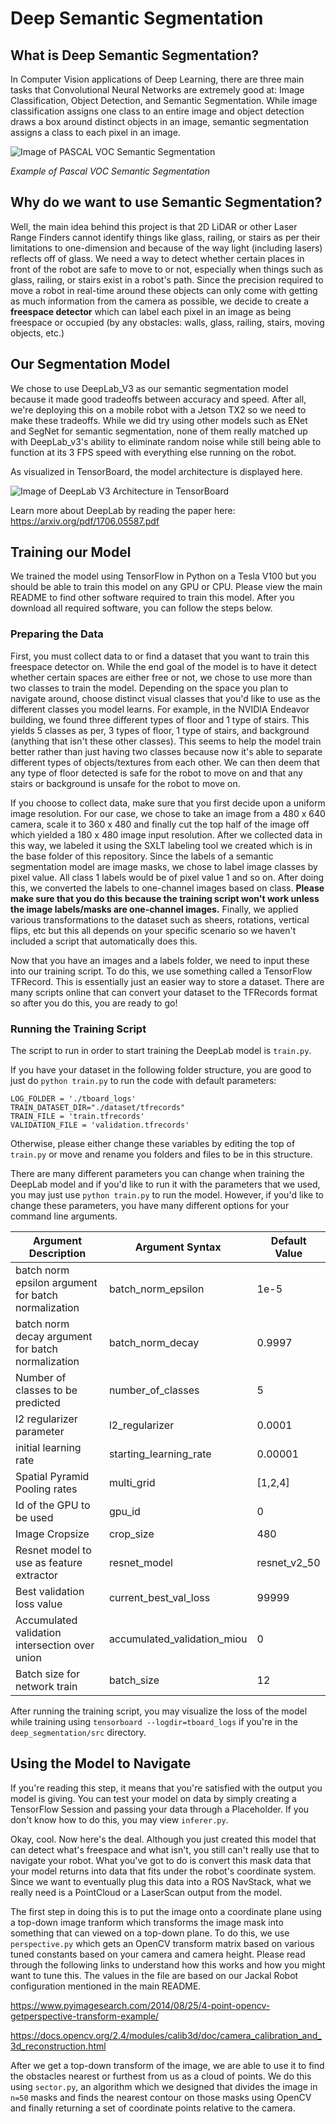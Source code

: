# Deep Semantic Segmentation

## What is Deep Semantic Segmentation?

In Computer Vision applications of Deep Learning, there are three main tasks that Convolutional Neural Networks are extremely good at: Image Classification, Object Detection, and Semantic Segmentation. While image classification assigns one class to an entire image and object detection draws a box around distinct objects in an image, semantic segmentation assigns a class to each pixel in an image.

![Image of PASCAL VOC Semantic Segmentation](https://meetshah1995.github.io/images/projects/semseg/semseg.png)

*Example of Pascal VOC Semantic Segmentation*

## Why do we want to use Semantic Segmentation?

Well, the main idea behind this project is that 2D LiDAR or other Laser Range Finders cannot identify things like glass, railing, or stairs as per their limitations to one-dimension and because of the way light (including lasers) reflects off of glass. We need a way to detect whether certain places in front of the robot are safe to move to or not, especially when things such as glass, railing, or stairs exist in a robot's path. Since the precision required to move a robot in real-time around these objects can only come with getting as much information from the camera as possible, we decide to create a **freespace detector** which can label each pixel in an image as being freespace or occupied (by any obstacles: walls, glass, railing, stairs, moving objects, etc.)

## Our Segmentation Model

We chose to use DeepLab_V3 as our semantic segmentation model because it made good tradeoffs between accuracy and speed. After all, we're deploying this on a mobile robot with a Jetson TX2 so we need to make these tradeoffs. While we did try using other models such as ENet and SegNet for semantic segmentation, none of them really matched up with DeepLab_v3's ability to eliminate random noise while still being able to function at its 3 FPS speed with everything else running on the robot.

As visualized in TensorBoard, the model architecture is displayed here.

![Image of DeepLab V3 Architecture in TensorBoard](https://i.imgur.com/PVh6Grr.png)

Learn more about DeepLab by reading the paper here: https://arxiv.org/pdf/1706.05587.pdf

## Training our Model

We trained the model using TensorFlow in Python on a Tesla V100 but you should be able to train this model on any GPU or CPU. Please view the main README to find other software required to train this model. After you download all required software, you can follow the steps below.

### Preparing the Data

First, you must collect data to or find a dataset that you want to train this freespace detector on. While the end goal of the model is to have it detect whether certain spaces are either free or not, we chose to use more than two classes to train the model. Depending on the space you plan to navigate around, choose distinct visual classes that you'd like to use as the different classes you model learns. For example, in the NVIDIA Endeavor building, we found three different types of floor and 1 type of stairs. This yields 5 classes as per, 3 types of floor, 1 type of stairs, and background (anything that isn't these other classes). This seems to help the model train better rather than just having two classes because now it's able to separate different types of objects/textures from each other. We can then deem that any type of floor detected is safe for the robot to move on and that any stairs or background is unsafe for the robot to move on.

If you choose to collect data, make sure that you first decide upon a uniform image resolution. For our case, we chose to take an image from a 480 x 640 camera, scale it to 360 x 480 and finally cut the top half of the image off which yielded a 180 x 480 image input resolution. After we collected data in this way, we labeled it using the SXLT labeling tool we created which is in the base folder of this repository. Since the labels of a semantic segmentation model are image masks, we chose to label image classes by pixel value. All class 1 labels would be of pixel value 1 and so on. After doing this, we converted the labels to one-channel images based on class. **Please make sure that you do this because the training script won't work unless the image labels/masks are one-channel images.** Finally, we applied various transformations to the dataset such as sheers, rotations, vertical flips, etc but this all depends on your specific scenario so we haven't included a script that automatically does this. 

Now that you have an images and a labels folder, we need to input these into our training script. To do this, we use something called a TensorFlow TFRecord. This is essentially just an easier way to store a dataset. There are many scripts online that can convert your dataset to the TFRecords format so after you do this, you are ready to go!

### Running the Training Script

The script to run in order to start training the DeepLab model is `train.py`.

If you have your dataset in the following folder structure, you are good to just do `python train.py` to run the code with default parameters:

```
LOG_FOLDER = './tboard_logs'
TRAIN_DATASET_DIR="./dataset/tfrecords"
TRAIN_FILE = 'train.tfrecords'
VALIDATION_FILE = 'validation.tfrecords'
```

Otherwise, please either change these variables by editing the top of `train.py` or move and rename you folders and files to be in this structure.

There are many different parameters you can change when training the DeepLab model and if you'd like to run it with the parameters that we used, you may just use `python train.py` to run the model. However, if you'd like to change these parameters, you have many different options for your command line arguments.

Argument Description | Argument Syntax | Default Value
------------ | ------------- | -------------
batch norm epsilon argument for batch normalization | batch_norm_epsilon | 1e-5
batch norm decay argument for batch normalization | batch_norm_decay | 0.9997
Number of classes to be predicted | number_of_classes | 5
l2 regularizer parameter | l2_regularizer | 0.0001
initial learning rate | starting_learning_rate | 0.00001
Spatial Pyramid Pooling rates | multi_grid | [1,2,4]
Id of the GPU to be used | gpu_id | 0
Image Cropsize | crop_size | 480
Resnet model to use as feature extractor | resnet_model | resnet_v2_50
Best validation loss value | current_best_val_loss | 99999
Accumulated validation intersection over union | accumulated_validation_miou | 0
Batch size for network train | batch_size | 12

After running the training script, you may visualize the loss of the model while training using `tensorboard --logdir=tboard_logs` if you're in the `deep_segmentation/src` directory.

## Using the Model to Navigate

If you're reading this step, it means that you're satisfied with the output you model is giving. You can test your model on data by simply creating a TensorFlow Session and passing your data through a Placeholder. If you don't know how to do this, you may view `inferer.py`.

Okay, cool. Now here's the deal. Although you just created this model that can detect what's freespace and what isn't, you still can't really use that to navigate your robot. What you've got to do is convert this mask data that your model returns into data that fits under the robot's coordinate system. Since we want to eventually plug this data into a ROS NavStack, what we really need is a PointCloud or a LaserScan output from the model.

The first step in doing this is to put the image onto a coordinate plane using a top-down image tranform which transforms the image mask into something that can viewed on a top-down plane. To do this, we use `perspective.py` which gets an OpenCV transform matrix based on various tuned constants based on your camera and camera height. Please read through the following links to understand how this works and how you might want to tune this. The values in the file are based on our Jackal Robot configuration mentioned in the main README.

https://www.pyimagesearch.com/2014/08/25/4-point-opencv-getperspective-transform-example/

https://docs.opencv.org/2.4/modules/calib3d/doc/camera_calibration_and_3d_reconstruction.html

After we get a top-down transform of the image, we are able to use it to find the obstacles nearest or furthest from us as a cloud of points. We do this using `sector.py`, an algorithm which we designed that divides the image in `n=50` masks and finds the nearest contour on those masks using OpenCV and finally returning a set of coordinate points relative to the camera.